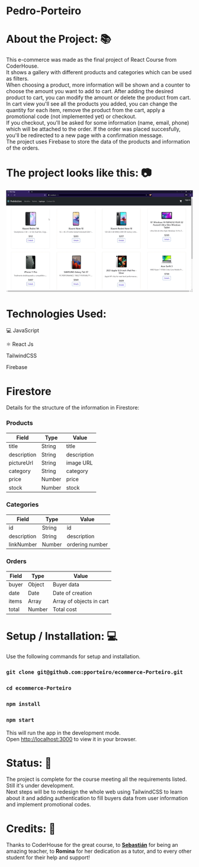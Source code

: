 # Pedro-Porteiro

# About the Project: 📚

This e-commerce was made as the final project of React Course from CoderHouse. <br>
It shows a gallery with different products and categories which can be used as filters.<br>
When choosing a product, more information will be shown and a counter to choose the amount you want to add to cart. After adding the desired product to cart, you can modify the amount or delete the product from cart. <br>
In cart view you'll see all the products you added, you can change the quantity for each item, remove the product from the cart, apply a promotional code (not implemented yet) or checkout. <br>
If you checkout, you'll be asked for some information (name, email, phone) which will be attached to the order.
If the order was placed succesfully, you'll be redirected to a new page with a confirmation message.
<br>
The project uses Firebase to store the data of the products and information of the orders.

# The project looks like this: 📷

![](ecommerce.gif)

# Technologies Used:

💻 JavaScript <br>

⚛️ React Js <br>

TailwindCSS

Firebase

# Firestore

Details for the structure of the information in Firestore:

### Products

| Field       | Type   | Value       |
| ----------- | ------ | ----------- |
| title       | String | title       |
| description | String | description |
| pictureUrl  | String | image URL   |
| category    | String | category    |
| price       | Number | price       |
| stock       | Number | stock       |

### Categories

| Field       | Type   | Value           |
| ----------- | ------ | --------------- |
| id          | String | id              |
| description | String | description     |
| linkNumber  | Number | ordering number |

### Orders

| Field | Type   | Value                    |
| ----- | ------ | ------------------------ |
| buyer | Object | Buyer data               |
| date  | Date   | Date of creation         |
| items | Array  | Array of objects in cart |
| total | Number | Total cost               |

# Setup / Installation: 💻

Use the following commands for setup and installation.

### `git clone git@github.com:pporteiro/ecommerce-Porteiro.git`

### `cd ecommerce-Porteiro`

### `npm install`

### `npm start`

This will run the app in the development mode.\
Open [http://localhost:3000](http://localhost:3000) to view it in your browser.

# Status: 📶

The project is complete for the course meeting all the requirements listed. Still it's under development. <br>
Next steps will be to redesign the whole web using TailwindCSS to learn about it and adding authentication to fill buyers data from user information and implement promotional codes.

# Credits: 📝

Thanks to CoderHouse for the great course, to [<b>Sebastián</b>](https://www.linkedin.com/in/sebastian-zuviria/) for being an amazing teacher, to <b>Romina</b> for her dedication as a tutor, and to every other student for their help and support!
